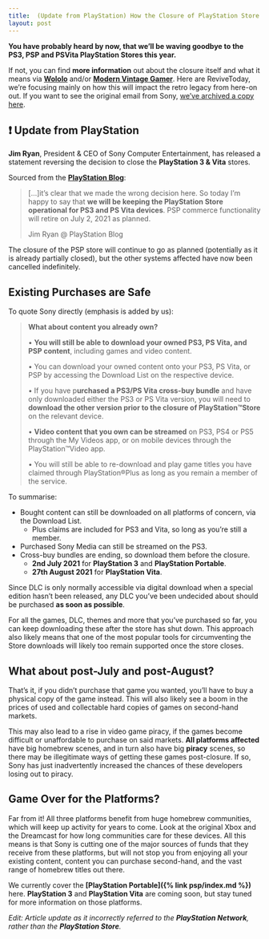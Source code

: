 ```yaml
---
title:  (Update from PlayStation) How the Closure of PlayStation Store affects Retro
layout: post
---
```


**You have probably heard by now, that we’ll be waving goodbye to the PS3, PSP and PSVita PlayStation Stores this year.**

If not, you can find **more information** out about the closure itself and what it means via [**Wololo**](https://wololo.net/2021/03/30/confirmed-sony-to-close-ps3-ps-vita-and-psp-online-stores-this-summer/) and/or [**Modern Vintage Gamer**](https://www.youtube.com/watch?v=hdKsBOwmx_E). Here are ReviveToday, we’re focusing mainly on how this will impact the retro legacy from here-on out. If you want to see the original email from Sony, [we’ve archived a copy here](https://files.soupbowl.io/rt/static/psn-closure.html).

## ❗ Update from PlayStation

**Jim Ryan**, President & CEO of Sony Computer Entertainment, has released a statement reversing the decision to close the **PlayStation 3 & Vita** stores.

Sourced from the **[PlayStation Blog](https://blog.playstation.com/2021/04/19/playstation-store-on-ps3-and-ps-vita-will-continue-operations/)**:

> \[…\]it’s clear that we made the wrong decision here. So today I’m happy to say that **we will be keeping the PlayStation Store operational for PS3 and PS Vita devices**. PSP commerce functionality will retire on July 2, 2021 as planned.
> 
> Jim Ryan @ PlayStation Blog

The closure of the PSP store will continue to go as planned (potentially as it is already partially closed), but the other systems affected have now been cancelled indefinitely.

## Existing Purchases are Safe

To quote Sony directly (emphasis is added by us):

> **What about content you already own?**
> 
> • **You will still be able to download your owned PS3, PS Vita, and PSP content**, including games and video content.
> 
> • You can download your owned content onto your PS3, PS Vita, or PSP by accessing the Download List on the respective device.
> 
> • If you have p**urchased a PS3/PS Vita cross-buy bundle** and have only downloaded either the PS3 or PS Vita version, you will need to **download the other version prior to the closure of PlayStation™Store** on the relevant device.
> 
> • **Video content that you own can be streamed** on PS3, PS4 or PS5 through the My Videos app, or on mobile devices through the PlayStation™Video app.
> 
> • You will still be able to re-download and play game titles you have claimed through PlayStation®Plus as long as you remain a member of the service.

To summarise:

* Bought content can still be downloaded on all platforms of concern, via the Download List.
  * Plus claims are included for PS3 and Vita, so long as you’re still a member.
* Purchased Sony Media can still be streamed on the PS3.
* Cross-buy bundles are ending, so download them before the closure.
  * **2nd July 2021** for **PlayStation 3** and **PlayStation Portable**.
  * **27th August 2021** for **PlayStation Vita**.

Since DLC is only normally accessible via digital download when a special edition hasn’t been released, any DLC you’ve been undecided about should be purchased **as soon as possible**.

For all the games, DLC, themes and more that you’ve purchased so far, you can keep downloading these after the store has shut down. This approach also likely means that one of the most popular tools for circumventing the Store downloads will likely too remain supported once the store closes.

## What about post-July and post-August?

That’s it, if you didn’t purchase that game you wanted, you’ll have to buy a physical copy of the game instead. This will also likely see a boom in the prices of used and collectable hard copies of games on second-hand markets.

This may also lead to a rise in video game piracy, if the games become difficult or unaffordable to purchase on said markets. **All platforms affected** have big homebrew scenes, and in turn also have big **piracy** scenes, so there may be illegitimate ways of getting these games post-closure. If so, Sony has just inadvertently increased the chances of these developers losing out to piracy.

## Game Over for the Platforms?

Far from it! All three platforms benefit from huge homebrew communities, which will keep up activity for years to come. Look at the original Xbox and the Dreamcast for how long communities care for these devices. All this means is that Sony is cutting one of the major sources of funds that they receive from these platforms, but will not stop you from enjoying all your existing content, content you can purchase second-hand, and the vast range of homebrew titles out there.

We currently cover the **[PlayStation Portable]({% link psp/index.md %})** here. **PlayStation 3** and **PlayStation Vita** are coming soon, but stay tuned for more information on those platforms.

_Edit: Article update as it incorrectly referred to the **PlayStation Network**, rather than the **PlayStation Store**._
